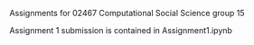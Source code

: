 Assignments for 02467 Computational Social Science group 15

Assignment 1 submission is contained in Assignment1.ipynb
